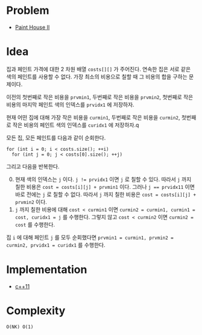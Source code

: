 # Problem

* [Paint House II](https://leetcode.com/problems/paint-house-ii/)

# Idea

집과 페인트 가격에 대한 2 차원 배열 `costs[][]` 가 주어진다.  연속한
집은 서로 같은 색의 페인트를 사용할 수 없다. 가장 최소의 비용으로 칠할
때 그 비용의 합을 구하는 문제이다.

이전의 첫번째로 작은 비용을 `prvmin1`, 두번째로 작은 비용을 `prvmin2`,
첫번째로 작은 비용의 마지막 페인트 색의 인덱스를 `prvidx1` 에
저장하자.

현재 어떤 집에 대해 가장 작은 비용을 `curmin1`, 두번째로 작은 비용을
`curmin2`, 첫번째로 작은 비용의 페인트 색의 인덱스를 `curidx1` 에
저장하자.q

모든 집, 모든 페인트를 다음과 같이 순회한다.

```
for (int i = 0; i < costs.size(); ++i)
  for (int j = 0; j < costs[0].size(); ++j)
```

그리고 다음을 반복한다.

0. 현재 색의 인덱스는 `j` 이다. `j != prvidx1` 이면 `j` 로 칠할 수
   있다. 따라서 `j` 까지 칠한 비용은 `cost = costs[i][j] + prvmin1`
   이다. 그러나 `j == prvidx11` 이면 바로 전에는 `j` 로 칠할 수
   없다. 따라서 `j` 까지 칠한 비용은 `cost = costs[i][j] + prvmin2`
   이다.
1. `j` 까지 칠한 비용에 대해 `cost < curmin1` 이면 `curmin2 = curmin1,
   curmin1 = cost, curidx1 = j` 를 수행한다. 그렇지 않고 `cost <
   curmin2` 이면 `curmin2 = cost` 를 수행한다.

집 `i` 에 대해 페인트 `j` 를 모두 순회했다면 `prvmin1 = curmin1,
prvmin2 = curmin2, prvidx1 = curidx1` 를 수행한다.

# Implementation

* [c++11](a.cpp)

# Complexity

```
O(NK) O(1)
```
